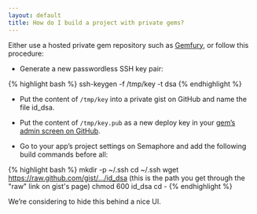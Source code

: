 ```yaml
---
layout: default
title: How do I build a project with private gems?
---
```


Either use a hosted private gem repository such as [Gemfury](http://www.gemfury.com/), or follow this procedure:

- Generate a new passwordless SSH key pair:

{% highlight bash %}
ssh-keygen -f /tmp/key -t dsa
{% endhighlight %}

- Put the content of `/tmp/key` into a private gist on GitHub and name the file id_dsa.

- Put the content of `/tmp/key.pub` as a new deploy key in your [gem’s admin screen on GitHub](http://d.pr/i/qFcv).

- Go to your app’s project settings on Semaphore and add the following build commands before all:

{% highlight bash %}
mkdir -p ~/.ssh
cd ~/.ssh
wget https://raw.github.com/gist/.../id_dsa (this is the path you get through the "raw" link on gist's page)
chmod 600 id_dsa
cd -
{% endhighlight %}

We’re considering to hide this behind a nice UI.
